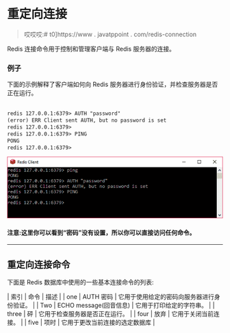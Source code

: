 # 重定向连接

> 哎哎哎:# t0]https://www . javatppoint . com/redis-connection

Redis 连接命令用于控制和管理客户端与 Redis 服务器的连接。

### 例子

下面的示例解释了客户端如何向 Redis 服务器进行身份验证，并检查服务器是否正在运行。

```

redis 127.0.0.1:6379> AUTH "password"
(error) ERR Client sent AUTH, but no password is set
redis 127.0.0.1:6379>
redis 127.0.0.1:6379> PING
PONG
redis 127.0.0.1:6379>

```

![Redis Connections 1](img/1bf45f0e30a4dcc940ae1a0367b497de.png)

#### 注意:这里你可以看到“密码”没有设置，所以你可以直接访问任何命令。

* * *

## 重定向连接命令

下面是 Redis 数据库中使用的一些基本连接命令的列表:

| 索引 | 命令 | 描述 |
| one | AUTH 密码 | 它用于使用给定的密码向服务器进行身份验证。 |
| Two | ECHO message(回音信息) | 它用于打印给定的字符串。 |
| three | 砰 | 它用于检查服务器是否正在运行。 |
| four | 放弃 | 它用于关闭当前连接。 |
| five | 项时 | 它用于更改当前连接的选定数据库 |